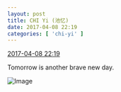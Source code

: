 ```yaml
---
layout: post
title: CHI Yi (池忆)
date: 2017-04-08 22:19
categories: [ 'chi-yi' ]
---
```


<div class="weibo-info">
  <a href="http://weibo.com/6117581836/EDBpIsc2G">2017-04-08 22:19</a>
</div>

Tomorrow is another brave new day.

<!-- more -->

![Image](https://wx4.sinaimg.cn/mw690/006G0KuMgy1fefmuuq9utj30qo0zkwg3.jpg)
